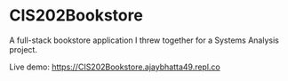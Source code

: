 # CIS202Bookstore
A full-stack bookstore application I threw together for a Systems Analysis project.

Live demo: https://CIS202Bookstore.ajaybhatta49.repl.co
